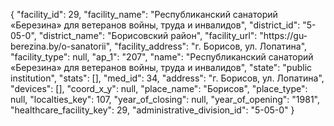 {
    "facility_id": 29,
    "facility_name": "Республиканский санаторий «Березина» для ветеранов войны, труда и инвалидов",
    "district_id": "5-05-0",
    "district_name": "Борисовский район",
    "facility_url": "https:\/\/gu-berezina.by\/o-sanatorii",
    "facility_address": "г. Борисов, ул. Лопатина",
    "facility_type": null,
    "ap_1": "207",
    "name": "Республиканский санаторий «Березина» для ветеранов войны, труда и инвалидов",
    "state": "public institution",
    "stats": [],
    "med_id": 34,
    "address": "г. Борисов, ул. Лопатина",
    "devices": [],
    "coord_x_y": null,
    "place_name": "Борисов",
    "place_type": null,
    "localties_key": 107,
    "year_of_closing": null,
    "year_of_opening": "1981",
    "healthcare_facility_key": 29,
    "administrative_division_id": "5-05-0"
}